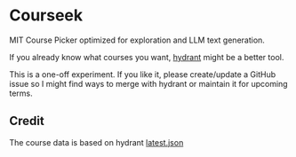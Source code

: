 # Courseek

MIT Course Picker optimized for exploration and LLM text generation.

If you already know what courses you want, [hydrant](https://hydrant.mit.edu/) might be a better tool.

This is a one-off experiment. If you like it, please create/update a GitHub issue so I might find ways to merge with hydrant or maintain it for upcoming terms.

## Credit

The course data is based on hydrant [latest.json](http://hydrant.mit.edu/latest.json)





